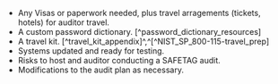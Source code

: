  * Any Visas or paperwork needed, plus travel arragements (tickets, hotels) for auditor travel.
 * A custom password dictionary. [^password_dictionary_resources] 
 * A travel kit. [^travel_kit_appendix]^,^[^NIST_SP_800-115-travel_prep]
 * Systems updated and ready for testing.
 * Risks to host and auditor conducting a SAFETAG audit.
 * Modifications to the audit plan as necessary.

